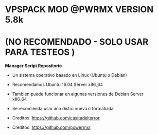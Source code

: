 # VPSPACK MOD @PWRMX VERSION 5.8k

# (NO RECOMENDADO - SOLO USAR PARA TESTEOS )

**Manager Script Repositorio**

* Un sistema operativo basado en Linux (Ubuntu o Debian) 
* Recomendamos Ubuntu 16.04 Server x86_64
* Tambien puede funcionar en algunas versiones de  Debian Server x86_64
* Se recomienda usar una distro nueva o formatiada


* Creditos: https://github.com/casitadelterror
* Creditos: https://github.com/powermx/

